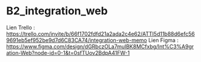 # B2_integration_web

Lien Trello : https://trello.com/invite/b/66f1702fdfd21a2ada2c4e62/ATTI5d11b88d6efc569691eb5ef952be9d7d6C83CA74/integration-web-memo
Lien Figma : https://www.figma.com/design/dGRbczOLa7muIBK8MCfxbg/Int%C3%A9gration-Web?node-id=0-1&t=0sfTUov2BdpA41FW-1
